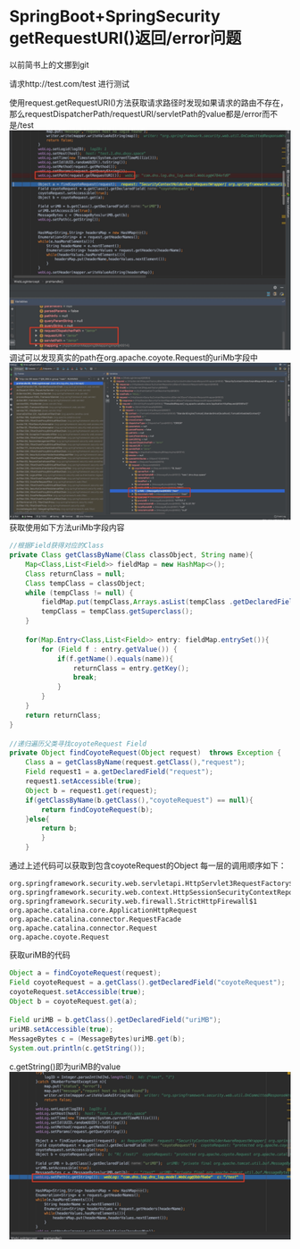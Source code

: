 # SpringBoot+SpringSecurity getRequestURI()返回/error问题

以前简书上的文挪到git

请求http://test.com/test 进行测试

使用request.getRequestURI()方法获取请求路径时发现如果请求的路由不存在，那么requestDispatcherPath/requestURI/servletPath的value都是/error而不是/test
![](media/16393930635843/16393931453230.jpg)
调试可以发现真实的path在org.apache.coyote.Request的uriMb字段中
![](media/16393930635843/16393931703635.jpg)
获取使用如下方法uriMb字段内容
```java
//根据Field获得对应的Class
private Class getClassByName(Class classObject, String name){
    Map<Class,List<Field>> fieldMap = new HashMap<>();
    Class returnClass = null;
    Class tempClass = classObject;
    while (tempClass != null) {
        fieldMap.put(tempClass,Arrays.asList(tempClass .getDeclaredFields()));
        tempClass = tempClass.getSuperclass();
    }
    
    for(Map.Entry<Class,List<Field>> entry: fieldMap.entrySet()){
        for (Field f : entry.getValue()) {
            if(f.getName().equals(name)){
                returnClass = entry.getKey();
                break;
            }
        }
    }
    return returnClass;
}

//递归遍历父类寻找coyoteRequest Field   
private Object findCoyoteRequest(Object request)  throws Exception {
    Class a = getClassByName(request.getClass(),"request");
    Field request1 = a.getDeclaredField("request");
    request1.setAccessible(true);
    Object b = request1.get(request);
    if(getClassByName(b.getClass(),"coyoteRequest") == null){
        return findCoyoteRequest(b);
    }else{
        return b;
        }
    }
```
通过上述代码可以获取到包含coyoteRequest的Object
每一层的调用顺序如下：
```
org.springframework.security.web.servletapi.HttpServlet3RequestFactory$Servlet3SecurityContextHolderAwareRequestWrapper
org.springframework.security.web.context.HttpSessionSecurityContextRepository$Servlet3SaveToSessionRequestWrapper
org.springframework.security.web.firewall.StrictHttpFirewall$1
org.apache.catalina.core.ApplicationHttpRequest
org.apache.catalina.connector.RequestFacade
org.apache.catalina.connector.Request
org.apache.coyote.Request
```
获取uriMB的代码
```java
Object a = findCoyoteRequest(request);
Field coyoteRequest = a.getClass().getDeclaredField("coyoteRequest");
coyoteRequest.setAccessible(true);
Object b = coyoteRequest.get(a);

Field uriMB = b.getClass().getDeclaredField("uriMB");
uriMB.setAccessible(true);
MessageBytes c = (MessageBytes)uriMB.get(b);
System.out.println(c.getString());
```
c.getString()即为uriMB的value
![](media/16393930635843/16393932773784.jpg)
